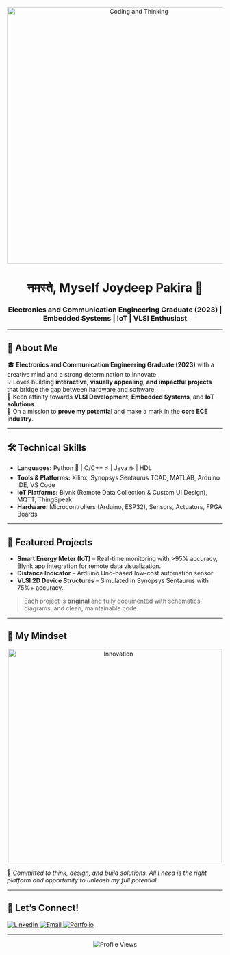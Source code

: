 <!-- Banner or Hero GIF -->
<p align="center">
  <img src="https://media4.giphy.com/media/v1.Y2lkPTc5MGI3NjExNWgwa2trMnVpMXE0NnM4cmJwYWg4dzhvOXZuczZyOGl2YXd2dWEyOCZlcD12MV9pbnRlcm5hbF9naWZfYnlfaWQmY3Q9Zw/5lAtcHWPAYFdS/giphy.gif" width="600" alt="Coding and Thinking">
</p>

<h1 align="center"> नमस्ते, Myself Joydeep Pakira 🙏</h1>
<h3 align="center">Electronics and Communication Engineering Graduate (2023) | Embedded Systems | IoT | VLSI Enthusiast</h3>

---

## 🚀 About Me  
🎓 **Electronics and Communication Engineering Graduate (2023)** with a creative mind and a strong determination to innovate.  
💡 Loves building **interactive, visually appealing, and impactful projects** that bridge the gap between hardware and software.  
🔧 Keen affinity towards **VLSI Development**, **Embedded Systems**, and **IoT solutions**.  
🎯 On a mission to **prove my potential** and make a mark in the **core ECE industry**.  

---

## 🛠️ Technical Skills  
- **Languages:** Python 🐍 | C/C++ ⚡ | Java ☕ | HDL  
- **Tools & Platforms:** Xilinx, Synopsys Sentaurus TCAD, MATLAB, Arduino IDE, VS Code  
- **IoT Platforms:** Blynk (Remote Data Collection & Custom UI Design), MQTT, ThingSpeak  
- **Hardware:** Microcontrollers (Arduino, ESP32), Sensors, Actuators, FPGA Boards

  

---

## 📌 Featured Projects  
- **Smart Energy Meter (IoT)** – Real-time monitoring with >95% accuracy, Blynk app integration for remote data visualization.  
- **Distance Indicator** – Arduino Uno-based low-cost automation sensor.  
- **VLSI 2D Device Structures** – Simulated in Synopsys Sentaurus with 75%+ accuracy.  

> Each project is **original** and fully documented with schematics, diagrams, and clean, maintainable code.

---
<!--
## 📊 GitHub Stats & Activity  
<p align="center">
  <img src="https://github-readme-stats.vercel.app/api?username=Pakira-J&show_icons=true&theme=radical" alt="GitHub Stats" height="165">
  <img src="https://github-readme-streak-stats.herokuapp.com?user=Pakira-J&theme=radical" alt="GitHub Streak" height="165">
</p>

---
-->
## 🌟 My Mindset  
<p align="center">
  <img src="https://media.giphy.com/media/f3iwJFOVOwuy7K6FFw/giphy.gif" width="500" alt="Innovation">
</p>  

💭 *Committed to think, design, and build solutions. All I need is the right platform and opportunity to unleash my full potential.*

---

## 🤝 Let’s Connect!  
<p align="left">
  <a href="https://www.linkedin.com/in/pakira-joydeep/" target="_blank">
    <img src="https://img.shields.io/badge/LinkedIn-blue?style=flat&logo=linkedin" alt="LinkedIn">
  </a>
  <a href="mailto:pakira.joydeep@example.com" target="_blank">
    <img src="https://img.shields.io/badge/Email-red?style=flat&logo=gmail" alt="Email">
  </a>
  <a href="https://github.com/Pakira-J" target="_blank">
    <img src="https://img.shields.io/badge/Portfolio-black?style=flat&logo=github" alt="Portfolio">
  </a>
</p>

---

<p align="center">
  <img src="https://komarev.com/ghpvc/?username=joydeeppakira&label=Profile%20Views&color=blue&style=flat" alt="Profile Views">
</p>
